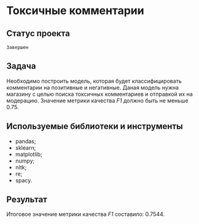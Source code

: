 # Токсичные комментарии

## Статус проекта
`Завершен`

## Задача
Необходимо построить модель, которая будет классифицировать комментарии на позитивные и негативные. Даная модель нужна магазину с целью поиска токсичных комментариев и отправкой их на модерацию. Значение метрики качества *F1*  должно быть не меньше 0.75.

## Используемые библиотеки и инструменты
- pandas;
- sklearn;
- matplotlib;
- numpy;
- nltk;
- re;
- spacy.

## Результат
Итоговое значение метрики качества *F1* составило: 0.7544.
